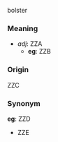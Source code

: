 bolster
### Meaning
+ _adj_: ZZA
	+ __eg__: ZZB

### Origin

ZZC

### Synonym

__eg__: ZZD

+ ZZE


